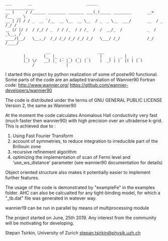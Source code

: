 ```
___       __                        _____                      _____________ 
__ |     / /______ ________ _______ ___(_)_____ ________       __<  /__  __ \
__ | /| / / _  __ `/__  __ \__  __ \__  / _  _ \__  ___/       __  / _  /_/ /
__ |/ |/ /  / /_/ / _  / / /_  / / /_  /  /  __/_  /           _  /  _\__, / 
____/|__/   \__,_/  /_/ /_/ /_/ /_/ /_/   \___/ /_/            /_/   /____/  

                  __                     ___                  
        |_       (_  |_  _  _   _   _     |   _ .  _ |  .  _  
        |_) \/   __) |_ (- |_) (_| | )    |  _) | |  |( | | ) 
            /              |                                  
```

I started this project by python realization of some of postw90 functional.
Some parts of the code are an adapted translation of Wannier90 Fortran code:
http://www.wannier.org/
https://github.com/wannier-developers/wannier90

The code is distributed under the terms of  GNU GENERAL PUBLIC LICENSE  Version 2, the same as Wannier90

At the moment the code calculates Anomalous Hall conductivity very fast (much faster then wannier90) with high precision over an 
ultradense k-grid. This is achieved due to :

1) Using Fast Fourier Transform
2) account of symmetries, to reduce integration to irreducible part of the Brillouin zone
3) recursive refinement algorithm
4) optimizing the implementation of scan of Fermi level and 'use_ws_distance' parameter (see wannier90 documentation for details) 

Object oriented structure also makes it potentially easier to implement further features. 

The usage of the code  is demonstrated by "exampleFe" in the examples folder.
AHC can also be calcualted for any tight-binding model, for which a "_tb.dat" file was generated in watever way.

wannier19 can be run in parallel by means of multiprocessing module

The project started on June, 25th 2019. 
Any interest from the community will be motivating for developing.


Stepan Tsirkin, 
University of Zurich
stepan.tsirkin@physik.uzh.ch
